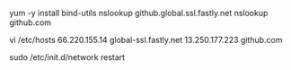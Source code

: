 yum -y install bind-utils
nslookup github.global.ssl.fastly.net
nslookup github.com

vi /etc/hosts
66.220.155.14 global-ssl.fastly.net
13.250.177.223 github.com


sudo /etc/init.d/network restart



